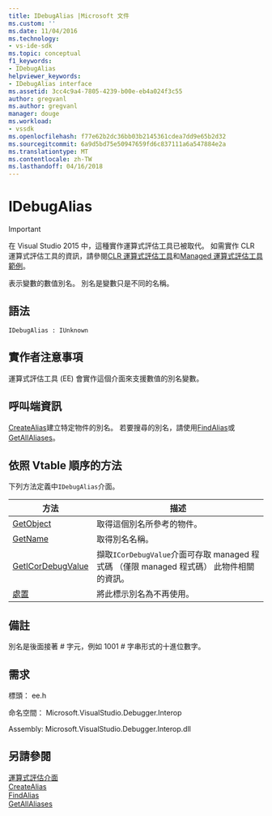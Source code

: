 ```yaml
---
title: IDebugAlias |Microsoft 文件
ms.custom: ''
ms.date: 11/04/2016
ms.technology:
- vs-ide-sdk
ms.topic: conceptual
f1_keywords:
- IDebugAlias
helpviewer_keywords:
- IDebugAlias interface
ms.assetid: 3cc4c9a4-7805-4239-b00e-eb4a024f3c55
author: gregvanl
ms.author: gregvanl
manager: douge
ms.workload:
- vssdk
ms.openlocfilehash: f77e62b2dc36bb03b2145361cdea7dd9e65b2d32
ms.sourcegitcommit: 6a9d5bd75e50947659fd6c837111a6a547884e2a
ms.translationtype: MT
ms.contentlocale: zh-TW
ms.lasthandoff: 04/16/2018
---
```

# <a name="idebugalias"></a>IDebugAlias
> [!IMPORTANT]
>  在 Visual Studio 2015 中，這種實作運算式評估工具已被取代。 如需實作 CLR 運算式評估工具的資訊，請參閱[CLR 運算式評估工具](https://github.com/Microsoft/ConcordExtensibilitySamples/wiki/CLR-Expression-Evaluators)和[Managed 運算式評估工具範例](https://github.com/Microsoft/ConcordExtensibilitySamples/wiki/Managed-Expression-Evaluator-Sample)。  
  
 表示變數的數值別名。 別名是變數只是不同的名稱。  
  
## <a name="syntax"></a>語法  
  
```  
IDebugAlias : IUnknown  
```  
  
## <a name="notes-for-implementers"></a>實作者注意事項  
 運算式評估工具 (EE) 會實作這個介面來支援數值的別名變數。  
  
## <a name="notes-for-callers"></a>呼叫端資訊  
 [CreateAlias](../../../extensibility/debugger/reference/idebugobject2-createalias.md)建立特定物件的別名。 若要搜尋的別名，請使用[FindAlias](../../../extensibility/debugger/reference/idebugbinder3-findalias.md)或[GetAllAliases](../../../extensibility/debugger/reference/idebugbinder3-getallaliases.md)。  
  
## <a name="methods-in-vtable-order"></a>依照 Vtable 順序的方法  
 下列方法定義中`IDebugAlias`介面。  
  
|方法|描述|  
|------------|-----------------|  
|[GetObject](../../../extensibility/debugger/reference/idebugalias-getobject.md)|取得這個別名所參考的物件。|  
|[GetName](../../../extensibility/debugger/reference/idebugalias-getname.md)|取得別名名稱。|  
|[GetICorDebugValue](../../../extensibility/debugger/reference/idebugalias-geticordebugvalue.md)|擷取`ICorDebugValue`介面可存取 managed 程式碼 （僅限 managed 程式碼） 此物件相關的資訊。|  
|[處置](../../../extensibility/debugger/reference/idebugalias-dispose.md)|將此標示別名為不再使用。|  
  
## <a name="remarks"></a>備註  
 別名是後面接著 # 字元，例如 1001 # 字串形式的十進位數字。  
  
## <a name="requirements"></a>需求  
 標頭： ee.h  
  
 命名空間： Microsoft.VisualStudio.Debugger.Interop  
  
 Assembly: Microsoft.VisualStudio.Debugger.Interop.dll  
  
## <a name="see-also"></a>另請參閱  
 [運算式評估介面](../../../extensibility/debugger/reference/expression-evaluation-interfaces.md)   
 [CreateAlias](../../../extensibility/debugger/reference/idebugobject2-createalias.md)   
 [FindAlias](../../../extensibility/debugger/reference/idebugbinder3-findalias.md)   
 [GetAllAliases](../../../extensibility/debugger/reference/idebugbinder3-getallaliases.md)